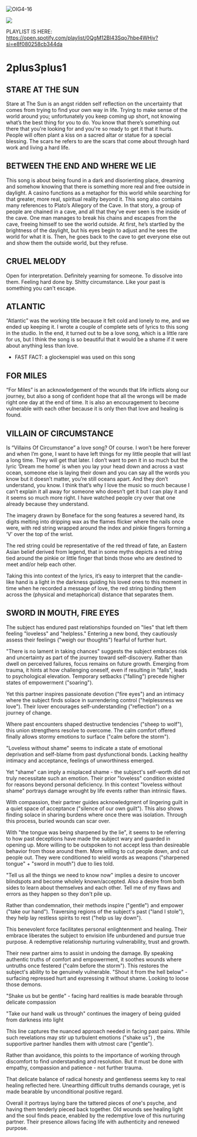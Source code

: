 ![OIG4-16](https://github.com/mangojesus/2plus3plus1/assets/158241589/d0bca0a7-7e63-46fe-b1f1-3faf34912b26)

![](./2plus3plus1/231.svg)

PLAYLIST IS HERE: https://open.spotify.com/playlist/0QgM12Bl43Sqo7hbe4WHjv?si=e8f080258cb344da

# 2plus3plus1


STARE AT THE SUN
----------------
Stare at The Sun is an angst ridden self reflection on the uncertainty that comes from trying to find your own way in life.
Trying to make sense of the world around you; unfortunately you keep coming up short, not knowing what’s the best thing for you to do.
You know that there’s something out there that you're looking for and you're so ready to get it that it hurts. People will often plant a kiss on a sacred altar or statue for a special blessing. The scars he refers to are the scars that come about through hard work and living a hard life.



BETWEEN THE END AND WHERE WE LIE
--------------------------------
This song is about being found in a dark and disorienting place, dreaming and somehow knowing that there is something more real and free outside in daylight. A casino functions as a metaphor for this world while searching for that greater, more real, spiritual reality beyond it.
This song also contains many references to Plato’s Allegory of the Cave. In that story, a group of people are chained in a cave, and all that they’ve ever seen is the inside of the cave. One man manages to break his chains and escapes from the cave, freeing himself to see the world outside. At first, he’s startled by the brightness of the daylight, but his eyes begin to adjust and he sees the world for what it is. Then, he goes back to the cave to get everyone else out and show them the outside world, but they refuse.



CRUEL MELODY
------------
Open for interpretation. Definitely yearning for someone. To dissolve into them. Feeling hard done by. Shitty circumstance. Like your past is something you can't escape.



ATLANTIC
--------
“Atlantic” was the working title because it felt cold and lonely to me, and we ended up keeping it. I wrote a couple of complete sets of lyrics to this song in the studio. In the end, it turned out to be a love song, which is a little rare for us, but I think the song is so beautiful that it would be a shame if it were about anything less than love.
- FAST FACT: a glockenspiel was used on this song



FOR MILES
---------
“For Miles” is an acknowledgement of the wounds that life inflicts along our journey, but also a song of confident hope that all the wrongs will be made right one day at the end of time.
It is also an encouragement to become vulnerable with each other because it is only then that love and healing is found.



VILLAIN OF CIRCUMSTANCE
-----------------------
Is “Villains Of Circumstance” a love song? Of course. I won’t be here forever and when I’m gone, I want to have left things for my little people that will last a long time. They will get that later. I don’t want to pen it in so much but the lyric ‘Dream me home’ is when you lay your head down and across a vast ocean, someone else is laying their down and you can say all the words you know but it doesn’t matter, you’re still oceans apart. And they don’t understand, you know. I think that’s why I love the music so much because I can’t explain it all away for someone who doesn’t get it but I can play it and it seems so much more right. I have watched people cry over that one already because they understand.

The imagery drawn by Boneface for the song features a severed hand, its digits melting into dripping wax as the flames flicker where the nails once were, with red string wrapped around the index and pinkie fingers forming a ‘V’ over the top of the wrist.

The red string could be representative of the red thread of fate, an Eastern Asian belief derived from legend, that in some myths depicts a red string tied around the pinkie or little finger that binds those who are destined to meet and/or help each other.

Taking this into context of the lyrics, it’s easy to interpret that the candle-like hand is a light in the darkness guiding his loved ones to this moment in time when he recorded a message of love, the red string binding them across the (physical and metaphorical) distance that separates them.


SWORD IN MOUTH, FIRE EYES
-------------------------
The subject has endured past relationships founded on "lies" that left them feeling "loveless" and "helpless." Entering a new bond, they cautiously assess their feelings ("weigh our thoughts") fearful of further hurt.

"There is no lament in taking chances" suggests the subject embraces risk and uncertainty as part of the journey toward self-discovery. Rather than dwell on perceived failures, focus remains on future growth. Emerging from trauma, it hints at how challenging oneself, even if resulting in "falls", leads to psychological elevation. Temporary setbacks ("falling") precede higher states of empowerment ("soaring").

Yet this partner inspires passionate devotion ("fire eyes") and an intimacy where the subject finds solace in surrendering control ("helplessness we love"). Their lover encourages self-understanding ("reflection") on a journey of change.

Where past encounters shaped destructive tendencies ("sheep to wolf"), this union strengthens resolve to overcome. The calm comfort offered finally allows stormy emotions to surface ("calm before the storm").

"Loveless without shame" seems to indicate a state of emotional deprivation and self-blame from past dysfunctional bonds. Lacking healthy intimacy and acceptance, feelings of unworthiness emerged.

Yet "shame" can imply a misplaced shame - the subject's self-worth did not truly necessitate such an emotion. Their prior "loveless" condition existed for reasons beyond personal deficiency. In this context "loveless without shame" portrays damage wrought by life events rather than intrinsic flaws.

With compassion, their partner guides acknowledgment of lingering guilt in a quiet space of acceptance ("silence of our own guilt"). This also shows finding solace in sharing burdens where once there was isolation. Through this process, buried wounds can scar over. 

With "the tongue was being sharpened by the lie", it seems to be referring to how past deceptions have made the subject wary and guarded in opening up. More willing to be outspoken to not accept less than desireable behavior from those around them. More willing to cut people down, and cut people out. They were conditioned to wield words as weapons ("sharpened tongue" + "sword in mouth") due to lies told. 

"Tell us all the things we need to know now" implies a desire to uncover blindspots and become wholely known/accepted. Also a desire from both sides to learn about themselves and each other. Tell me of my flaws and errors as  they happen so they don't pile up.

Rather than condemnation, their methods inspire ("gentle") and empower ("take our hand"). Traversing regions of the subject's past ("land I stole"), they help lay restless spirits to rest ("help us lay down").

This benevolent force facilitates personal enlightenment and healing. Their embrace liberates the subject to envision life unburdened and pursue true purpose. A redemptive relationship nurturing vulnerability, trust and growth.

Their new partner aims to assist in undoing the damage. By speaking authentic truths of comfort and empowerment, it soothes wounds where untruths once festered ("calm before the storm"). This restores the subject's ability to be genuinely vulnerable. "Shout it from the hell below" - surfacing repressed hurt and expressing it without shame. Looking to loose those demons.

"Shake us but be gentle" - facing hard realities is made bearable through delicate compassion

"Take our hand walk us through" continues the imagery of being guided from darkness into light

This line captures the nuanced approach needed in facing past pains. While such revelations may stir up turbulent emotions ("shake us") , the supportive partner handles them with utmost care ("gentle").

Rather than avoidance, this points to the importance of working through discomfort to find understanding and resolution. But it must be done with empathy, compassion and patience - not further trauma.

That delicate balance of radical honesty and gentleness seems key to real healing reflected here. Unearthing difficult truths demands courage, yet is made bearable by unconditional positive regard.

Overall it portrays laying bare the tattered pieces of one's psyche, and having them tenderly pieced back together. Old wounds see healing light and the soul finds peace, enabled by the redemptive love of this nurturing partner. Their presence allows facing life with authenticity and renewed purpose.
